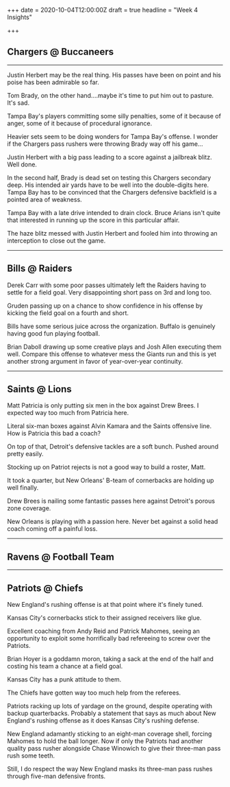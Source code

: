 +++
date = 2020-10-04T12:00:00Z
draft = true
headline = "Week 4 Insights"

+++
## Chargers @ Buccaneers

***

Justin Herbert may be the real thing. His passes have been on point and his poise has been admirable so far.

Tom Brady, on the other hand....maybe it's time to put him out to pasture. It's sad.

Tampa Bay's players committing some silly penalties, some of it because of anger, some of it because of procedural ignorance.

Heavier sets seem to be doing wonders for Tampa Bay's offense. I wonder if the Chargers pass rushers were throwing Brady way off his game...

Justin Herbert with a big pass leading to a score against a jailbreak blitz. Well done.

In the second half, Brady is dead set on testing this Chargers secondary deep. His intended air yards have to be well into the double-digits here. Tampa Bay has to be convinced that the Chargers defensive backfield is a pointed area of weakness.

Tampa Bay with a late drive intended to drain clock. Bruce Arians isn't quite that interested in running up the score in this particular affair.

The haze blitz messed with Justin Herbert and fooled him into throwing an interception to close out the game.

***

## Bills @ Raiders

Derek Carr with some poor passes ultimately left the Raiders having to settle for a field goal. Very disappointing short pass on 3rd and long too.

Gruden passing up on a chance to show confidence in his offense by kicking the field goal on a fourth and short.

Bills have some serious juice across the organization. Buffalo is genuinely having good fun playing football.

Brian Daboll drawing up some creative plays and Josh Allen executing them well. Compare this offense to whatever mess the Giants run and this is yet another strong argument in favor of year-over-year continuity.

***

## Saints @ Lions

Matt Patricia is only putting six men in the box against Drew Brees. I expected way too much from Patricia here.

Literal six-man boxes against Alvin Kamara and the Saints offensive line. How is Patricia this bad a coach?

On top of that, Detroit's defensive tackles are a soft bunch. Pushed around pretty easily.

Stocking up on Patriot rejects is not a good way to build a roster, Matt.

It took a quarter, but New Orleans' B-team of cornerbacks are holding up well finally.

Drew Brees is nailing some fantastic passes here against Detroit's porous zone coverage.

New Orleans is playing with a passion here. Never bet against a solid head coach coming off a painful loss.

***

## Ravens @ Football Team

***

## Patriots @ Chiefs

New England's rushing offense is at that point where it's finely tuned.

Kansas City's cornerbacks stick to their assigned receivers like glue.

Excellent coaching from Andy Reid and Patrick Mahomes, seeing an opportunity to exploit some horrifically bad refereeing to screw over the Patriots.

Brian Hoyer is a goddamn moron, taking a sack at the end of the half and costing his team a chance at a field goal.

Kansas City has a punk attitude to them.

The Chiefs have gotten way too much help from the referees.

Patriots racking up lots of yardage on the ground, despite operating with backup quarterbacks. Probably a statement that says as much about New England's rushing offense as it does Kansas City's rushing defense.

New England adamantly sticking to an eight-man coverage shell, forcing Mahomes to hold the ball longer. Now if only the Patriots had another quality pass rusher alongside Chase Winowich to give their three-man pass rush some teeth.

Still, I do respect the way New England masks its three-man pass rushes through five-man defensive fronts. 